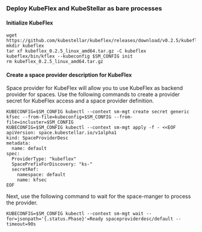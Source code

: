 <!--example1-provider-kubeflex-start-->
### Deploy KubeFlex and KubeStellar as bare processes

#### Initialize KubeFlex

```shell
wget https://github.com/kubestellar/kubeflex/releases/download/v0.2.5/kubeflex_0.2.5_linux_amd64.tar.gz
mkdir kubeflex
tar xf kubeflex_0.2.5_linux_amd64.tar.gz -C kubeflex
kubeflex/bin/kflex --kubeconfig $SM_CONFIG init
rm kubeflex_0.2.5_linux_amd64.tar.gz
```

#### Create a space provider description for KubeFlex

Space provider for KubeFlex will allow you to use KubeFlex as backend provider for spaces.
Use the following commands to create a provider secret for KubeFlex access and
a space provider definition.

```shell
KUBECONFIG=$SM_CONFIG kubectl --context sm-mgt create secret generic kfsec --from-file=kubeconfig=$SM_CONFIG --from-file=incluster=$SM_CONFIG
KUBECONFIG=$SM_CONFIG kubectl --context sm-mgt apply -f - <<EOF
apiVersion: space.kubestellar.io/v1alpha1
kind: SpaceProviderDesc
metadata:
  name: default
spec:
  ProviderType: "kubeflex"
  SpacePrefixForDiscovery: "ks-"
  secretRef:
    namespace: default
    name: kfsec
EOF
```

Next, use the following command to wait for the space-manger to process the provider.

```shell
KUBECONFIG=$SM_CONFIG kubectl --context sm-mgt wait --for=jsonpath='{.status.Phase}'=Ready spaceproviderdesc/default --timeout=90s
```

<!--example1-provider-kubeflex-end-->